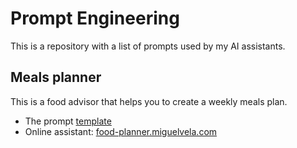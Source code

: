 # Prompt Engineering

This is a repository with a list of prompts used by my AI assistants.

## Meals planner

This is a food advisor that helps you to create a weekly meals plan. 

- The prompt [template](./HuggingChat/meals-planner)
- Online assistant: [food-planner.miguelvela.com](http://food-planner.miguelvela.com)


